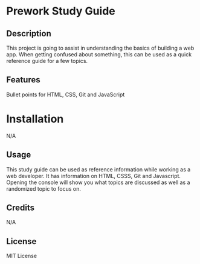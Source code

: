 # Prework Study Guide

## Description

This project is going to assist in understanding the basics of building a web app.
When getting confused about something, this can be used as a quick reference guide for a few topics.

## Features

Bullet points for HTML, CSS, Git and JavaScript

# Installation

N/A

## Usage

This study guide can be used as reference information while working as a web developer. It has information on HTML, CSSS, Git and Javascript. Opening the console will show you what topics are discussed as well as a randomized topic to focus on.

## Credits

N/A

## License

MIT License
